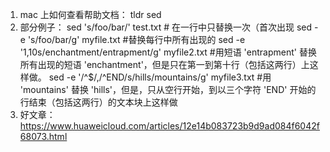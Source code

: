 1. mac 上如何查看帮助文档：
    tldr sed
2. 部分例子：
    sed 's/foo/bar/' test.txt # 在一行中只替换一次（首次出现
    sed -e 's/foo/bar/g' myfile.txt #替换每行中所有出现的
    sed -e '1,10s/enchantment/entrapment/g' myfile2.txt #用短语 'entrapment' 替换所有出现的短语 'enchantment'，但是只在第一到第十行（包括这两行）上这样做。
    sed -e '/^$/,/^END/s/hills/mountains/g' myfile3.txt #用 'mountains' 替换 'hills'，但是，只从空行开始，到以三个字符 'END' 开始的行结束（包括这两行）的文本块上这样做
3. 好文章：
    https://www.huaweicloud.com/articles/12e14b083723b9d9ad084f6042f68073.html
    